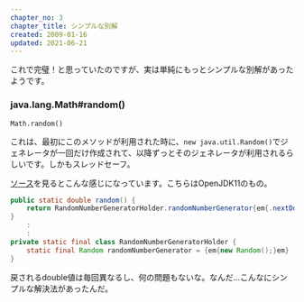 ```yaml
---
chapter_no: 3
chapter_title: シンプルな別解
created: 2009-01-16
updated: 2021-06-21
---
```

これで完璧！と思っていたのですが、実は単純にもっとシンプルな別解があったようです。

### java.lang.Math#random()

```
Math.random()
```

これは、最初にこのメソッドが利用された時に、`new java.util.Random()`でジェネレータが一回だけ作成されて、以降ずっとそのジェネレータが利用されるらしいです。しかもスレッドセーフ。

[ソース](http://hg.openjdk.java.net/jdk/jdk11/file/1ddf9a99e4ad/src/java.base/share/classes/java/lang/Math.java)を見るとこんな感じになっています。こちらはOpenJDK11のもの。

```:java/lang/Math.java より抜粋
public static double random() {
    return RandomNumberGeneratorHolder.randomNumberGenerator{em{.nextDouble();}em}
}
    :
    :
private static final class RandomNumberGeneratorHolder {
    static final Random randomNumberGenerator = {em{new Random();}em}
}
```

戻されるdouble値は毎回異なるし、何の問題もないな。なんだ…こんなにシンプルな解決法があったんだ。
